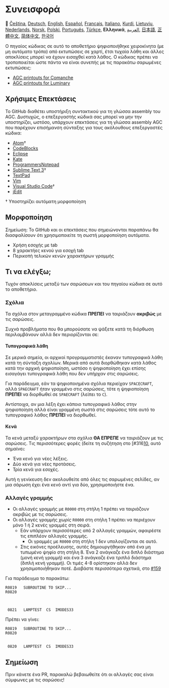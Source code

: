 # Συνεισφορά

🎌
[Čeština][CZ],
[Deutsch][DE],
[English][EN],
[Español][ES],
[Français][FR],
[Italiano][IT],
[Kurdi][KU],
[Lietuvių][LT],
[Nederlands][NL],
[Norsk][NO],
[Polski][PL],
[Português][PT_BR],
[Türkçe][TR],
**Ελληνικά**,
[العربية][AR],
[日本語][JA],
[正體中文][ZH_TW],
[简体中文][ZH_CN],
[한국어][KO_KR]

[AR]:CONTRIBUTING.ar.md
[CZ]:CONTRIBUTING.cz.md
[DE]:CONTRIBUTING.de.md
[EN]:CONTRIBUTING.md
[ES]:CONTRIBUTING.es.md
[FR]:CONTRIBUTING.fr.md
[GR]:CONTRIBUTING.gr.md
[IT]:CONTRIBUTING.it.md
[JA]:CONTRIBUTING.ja.md
[KO_KR]:CONTRIBUTING.ko_kr.md
[KU]:CONTRIBUTING.ku.md
[LT]:CONTRIBUTING.lt.md
[NL]:CONTRIBUTING.nl.md
[NO]:CONTRIBUTING.no.md
[PL]:CONTRIBUTING.pl.md
[PT_BR]:CONTRIBUTING.pt_br.md
[TR]:CONTRIBUTING.tr.md
[ZH_CN]:CONTRIBUTING.zh_cn.md
[ZH_TW]:CONTRIBUTING.zh_tw.md

Ο πηγαίος κώδικας σε αυτό το αποθετήριο ψηφιοποιήθηκε χειροκίνητα (με μη αυτόματο τρόπο) από εκτυπώσεις σε χαρτί, έτσι τυχαία λάθη και άλλες αποκλίσεις μπορεί να έχουν εισαχθεί κατά λάθος. Ο κώδικας πρέπει να τροποποιείται ώστε πάντα να είναι συνεπής με τις παρακάτω σαρωμένες εκτυπώσεις:

- [AGC printouts for Comanche][8]
- [AGC printouts for Luminary][9]

## Χρήσιμες Επεκτάσεις

Το GitHub διαθέτει υποστήριξη συντακτικού για τη γλώσσα assembly του AGC. Δυστυχώς, ο επεξεργαστής κώδικά σας μπορεί να μην την υποστηρίζει, ωστόσο, υπάρχουν επεκτάσεις για τη γλώσσα assembly AGC που παρέχουν επισήμανση σύνταξης για τους ακόλουθους επεξεργαστές κώδικα:

- [Atom][Atom]†
- [CodeBlocks][CodeBlocks]
- [Eclipse][Eclipse]
- [Kate][Kate]
- [ProgrammersNotepad][ProgrammersNotepad]
- [Sublime Text 3][Sublime Text]†
- [TextPad][TextPad]
- [Vim][Vim]
- [Visual Studio Code][VisualStudioCode]†
- [jEdit][jEdit]

† Υποστηρίζει αυτόματη μορφοποίηση

[Atom]:https://github.com/Alhadis/language-agc
[CodeBlocks]:https://github.com/virtualagc/virtualagc/tree/master/Contributed/SyntaxHighlight/CodeBlocks
[Eclipse]:https://github.com/virtualagc/virtualagc/tree/master/Contributed/SyntaxHighlight/Eclipse
[Kate]:https://github.com/virtualagc/virtualagc/tree/master/Contributed/SyntaxHighlight/Kate
[ProgrammersNotepad]:https://github.com/virtualagc/virtualagc/tree/master/Contributed/SyntaxHighlight/ProgrammersNotepad
[Sublime Text]:https://github.com/jimlawton/AGC-Assembly
[TextPad]:https://github.com/virtualagc/virtualagc/tree/master/Contributed/SyntaxHighlight/TextPad
[Vim]:https://github.com/wsdjeg/vim-assembly
[VisualStudioCode]:https://github.com/wopian/agc-assembly
[jEdit]:https://github.com/virtualagc/virtualagc/tree/master/Contributed/SyntaxHighlight/jEdit

## Mορφοποίηση

Σημείωση: Το GitHub και οι επεκτάσεις που σημειώνονται παραπάνω θα διασφαλίσουν ότι χρησιμοποιείτε τη σωστή μορφοποίηση αυτόματα.

- Χρήση εσοχής με tab
- 8 χαρακτήες κενού για εσοχή tab
- Περικοπή τελικών κενών χαρακτήρων γραμμής

## Τι να ελέγξω;

Τυχόν αποκλίσεις μεταξύ των σαρώσεων και του πηγαίου κώδικα σε αυτό το αποθετήριο.

### Σχόλια

Τα σχόλια στον μεταγραμμένο κώδικα **ΠΡΕΠΕΙ** να ταιριάζουν **ακριβώς** με τις σαρώσεις.

Συχνά προβλήματα που θα μπορούσατε να ψάξετε κατά τη διόρθωση περιλαμβάνουν αλλά δεν περιορίζονται σε:

#### Τυπογραφικά λάθη

Σε μερικά σημεία, οι αρχικοί προγραμματιστές έκαναν τυπογραφικά λάθη κατά τη σύνταξη σχολίων. Μερικά από αυτά διορθώθηκαν κατά λάθος κατά την αρχική ψηφιοποίηση, ωστόσο η ψηφιοποίηση έχει επίσης εισαγάγει τυπογραφικά λάθη που δεν υπήρχαν στις σαρώσεις.

Για παράδειγμα, εάν τα ψηφιοποιημένα σχόλια περιείχαν `SPACECRAFT`, αλλά `SPAECRAFT` ήταν γραμμένο στις σαρώσεις, τότε η ψηφιοποίηση **ΠΡΕΠΕΙ** να διορθωθεί σε `SPAECRAFT` (λείπει το `C`).

Αντίστοιχα, αν μια λέξη έχει κάποιο τυπογραφικό λάθος στην ψηφιοποίηση αλλά είναι γραμμένη σωστά στις σαρώσεις τότε αυτό το τυπογραφικό λάθος **ΠΡΕΠΕΙ** να διορθωθεί.

#### Κενά

Τα κενά μεταξύ χαρακτήρων στα σχόλια **ΘΑ ΕΠΡΕΠΕ** να ταιριάζουν με τις σαρώσεις. Τις περισσότερες φορές (δείτε τη συζήτηση στο [#316[10], αυτό σημαίνει:

- Ένα κενό για νέες λέξεις.
- Δύο κενά για νέες προτάσεις.
- Τρία κενά για εσοχές.

Αυτή η γενίκευση δεν ακολουθείτε από όλες τις σαρωμένες σελίδες, αν μια σάρωση έχει ένα κενό αντί για δύο, χρησιμοποιήστε ένα.

### Αλλαγές γραμμής

- Οι αλλαγές γραμμής με `R0000` στη στήλη 1 πρέπει να ταιριάζουν ακριβώς με τις σαρώσεις.
- Οι αλλαγές γραμμής *χωρίς* `R0000` στη στήλη 1 πρέπει να περιέχουν μόνο 1 ή 2 κενές γραμμές στη σειρά.
  - Εάν υπάρχουν περισσότερες από 2 αλλαγές γραμμών, αφαιρέστε τις επιπλέον αλλαγές γραμμής.
    - Οι γραμμές με `R0000` στη στήλη 1 δεν υπολογίζονται σε αυτό.
  - Στις εικόνες προέλευσης, αυτές δημιουργήθηκαν από ένα μη τυπωμένο ψηφίο στη στήλη 8. Ένα 2 ανάγκαζε ένα διπλό διάστημα (μονή κενή γραμμή) και ένα 3 ανάγκαζε ένα τριπλό διάστημα (διπλή κενή γραμμή). Οι τιμές 4-8 ορίστηκαν αλλά δεν χρησιμοποιήθηκαν ποτέ. Διαβάστε περισσότερα σχετικά, στο [#159][7]

Για παράδειγμα το παρακάτω:

```plain
R0819   SUBROUTINE TO SKIP...
R0820



 0821   LAMPTEST  CS  IMODES33
```

Πρέπει να γίνει:

```plain
R0819   SUBROUTINE TO SKIP...
R0820


 0820   LAMPTEST  CS  IMODES33
```

## Σημείωση

Πριν κάνετε ένα PR, παρακαλώ βεβαιωθείτε ότι οι αλλαγές σας είναι σύμφωνες με τις σαρώσεις!

[0]:https://github.com/chrislgarry/Apollo-11/pull/new/master
[1]:http://www.ibiblio.org/apollo/ScansForConversion/Luminary099/
[2]:http://www.ibiblio.org/apollo/ScansForConversion/Comanche055/
[6]:https://github.com/wopian/agc-assembly#user-settings
[7]:https://github.com/chrislgarry/Apollo-11/issues/159
[8]:http://www.ibiblio.org/apollo/ScansForConversion/Comanche055/
[9]:http://www.ibiblio.org/apollo/ScansForConversion/Luminary099/
[10]:https://github.com/chrislgarry/Apollo-11/pull/316#pullrequestreview-102892741
